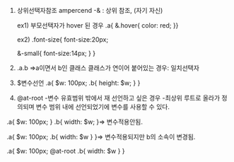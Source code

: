 1. 상위선택자참조 ampercend
   -& : 상위 참조, (자기 자신)

   ex1) 부모선택자가 hover 된 경우
   .a{
   &.hover{
   color: red;
   }}

   ex2)
   .font-size{
   font-size:20px;

   &-small{
   font-size:14px;
   }
   }

2. .a.b =>a이면서 b인 클래스
   클래스가 연이어 붙어있는 경우: 일치선택자

3. $변수선언
   .a{
   $w: 100px;
   .b{
   height: $w;
   }
   }

4. @at-root -변수 유효범위 밖에서 재 선언하고 싶은 경우 -최상위 루트로 올라가 정의되며 변수 범위 내에 선언되었기에 변수를 사용할 수 있다.
<div class="a">
<div class="b">
.a{
   $w: 100px;
}
.b{
   width: $w; 
}=> 변수적용안됨.

.a{
$w: 100px;
.b{
width: $w
}
}=> 변수적용되지만 b의 소속이 변경됨.

.a{
$w: 100px;
@at-root .b{
width: $w
}
}
